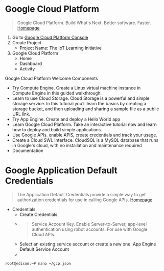 # Google Cloud Platform

> Google Cloud Platform. Build What's Next. Better software. Faster. [Homepage](https://cloud.google.com/)

1. Go to [Google Cloud Platform Console](https://console.cloud.google.com/)
2. Create Project
   - Project Name: The IoT Learning Initiative
3. Google Cloud Platform
   - Home
   - Dashboard
   - Activity

Google Cloud Platform Welcome Components

- Try Compute Engine. Create a Linux virtual machine instance in Compute Engine in this guided walkthrough.
- Learn to use Cloud Storage. Cloud Storage is a powerful and simple storage service. In this tutorial you’ll learn the basics by creating a storage bucket, and then uploading and sharing a sample file as a public URL link.
- Try App Engine. Create and deploy a Hello World app
- Learn Google Cloud Platform. Take an interactive tutorial now and learn how to deploy and build simple applications.
- Use Google APIs. enable APIS, create credentials and track your usage.
- Create a Cloud SWL Interface. CloudSQL is a MySQL database that runs in Google's cloud, with no installation and maintenance required
- Documentation

# Google Application Default Credentials

> The Application Default Credentials provide a simple way to get authorization credentials for use in calling Google APIs. [Homepage](https://developers.google.com/identity/protocols/application-default-credentials)


- Credentials
  - Create Credentials
  - > Service Account Key. Enable Server-to-Server, app-level authentication using robot accounts. For use with Google Cloud APIs.
  - Select an existing service account or create a new one: App Engine Default Service Account
  - 

```sh
root@edison:~# nano ~/gcp.json
```